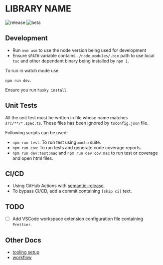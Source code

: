 # LIBRARY NAME

![release](https://github.com/Buddy-Git/typescript-library-boilerplate/workflows/Release%20WFA/badge.svg) ![beta](https://github.com/Buddy-Git/typescript-library-boilerplate/workflows/Release%20WFA/badge.svg?branch=beta)

## Development

- Run `nvm use` to use the node version being used for development
- Ensure `$PATH` variable contains `./node_modules/.bin` path to use local `tsc` and other dependant binary being installed by `npm i`.

To run in watch mode use

`npm run dev`.

Ensure you run `husky install`.

## Unit Tests

All the unit test must be written in file whose name matches `src/**/*.spec.ts`. These files has been ignored by `tsconfig.json` file.

Following scripts can be used:

- `npm run test`: To run test using `mocha` suite.
- `npm run cov`: To run tests and generate code coverage reports.
- `npm run dev:test:mac` and `npm run dev:cov:mac` to run test or coverage and open html files.

## CI/CD

- Using GitHub Actions with [semantic-release](https://github.com/semantic-release/semantic-release).
- To bypass CI/CD, add a commit containing `[skip ci]` text.

## TODO

- [ ] Add VSCode workspace extension configuration file containing `Prettier`.

## Other Docs

- [tooling setup](docs/tooling.md)
- [workflow](https://docs.github.com/en/free-pro-team@latest/actions/managing-workflow-runs/adding-a-workflow-status-badge)